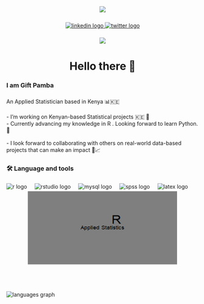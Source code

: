 <div align="center">
  <img height="150" src="https://media.giphy.com/media/v1.Y2lkPTc5MGI3NjExcnVlamczNW1yMHV1emdsNW11a2w0Ynp2ZWV2ZW4ydTRhMzB1NTBjbSZlcD12MV9naWZzX3NlYXJjaCZjdD1n/13HgwGsXF0aiGY/giphy.gif"  />

</div>




###

<div align="center">
  <a href="https://www.linkedin.com/in/gift-bugame-pamba" target="_blank">
    <img src="https://img.shields.io/static/v1?message=LinkedIn&logo=linkedin&label=&color=0077B5&logoColor=white&labelColor=&style=for-the-badge" height="25" alt="linkedin logo"  />
  </a>
  <a href="https://x.com/bugameG" target="_blank">
    <img src="https://img.shields.io/static/v1?message=Twitter&logo=twitter&label=&color=1DA1F2&logoColor=white&labelColor=&style=for-the-badge" height="25" alt="twitter logo"  />
  </a>
</div>

###

<div align="center">
  <img src="https://visitor-badge.laobi.icu/badge?page_id=bugameG.bugameG&"  />
</div>

###

<h1 align="center">Hello there 👋</h1>

###

<h3 align="left">I am Gift Pamba</h3>

###

<p align="left">An Applied Statistician based  in Kenya 📊🇰🇪 <br><br>-  I’m working on Kenyan-based Statistical projects 🇰🇪 💼<br>- Currently advancing my knowledge in R . Looking forward to learn Python. 🚀<br><br>- I look forward to collaborating with others on real-world data-based projects that can make an impact 🤝📈</p>

###

<h3 align="left">🛠 Language and tools</h3>

###

<div align="left">
  <img src="https://cdn.jsdelivr.net/gh/devicons/devicon/icons/r/r-original.svg" height="40" alt="r logo"  />
  <img width="12" />
  <img src="https://cdn.jsdelivr.net/gh/devicons/devicon/icons/rstudio/rstudio-original.svg" height="40" alt="rstudio logo"  />
  <img width="12" />
  <img src="https://cdn.jsdelivr.net/gh/devicons/devicon/icons/mysql/mysql-original.svg" height="40" alt="mysql logo"  />
  <img width="12" />
  <img src="https://cdn.jsdelivr.net/gh/devicons/devicon/icons/spss/spss-original.svg" height="40" alt="spss logo"  />
  <img width="12" />
  <img src="https://cdn.jsdelivr.net/gh/devicons/devicon/icons/latex/latex-original.svg" height="40" alt="latex logo"  />
</div>



<div align="center">
  <img width="400" height="200" src=github_wordcloud.gif  />

</div>

###

<br clear="both">

<h3 align="left"></h3>

###

<div align="left">
  <img src="https://github-readme-stats.vercel.app/api/top-langs?username=bugameG&locale=en&hide_title=false&layout=compact&card_width=320&langs_count=5&theme=dark&hide_border=true&order=2&custom_title=Languages" height="150" alt="languages graph"  />
</div>

###
